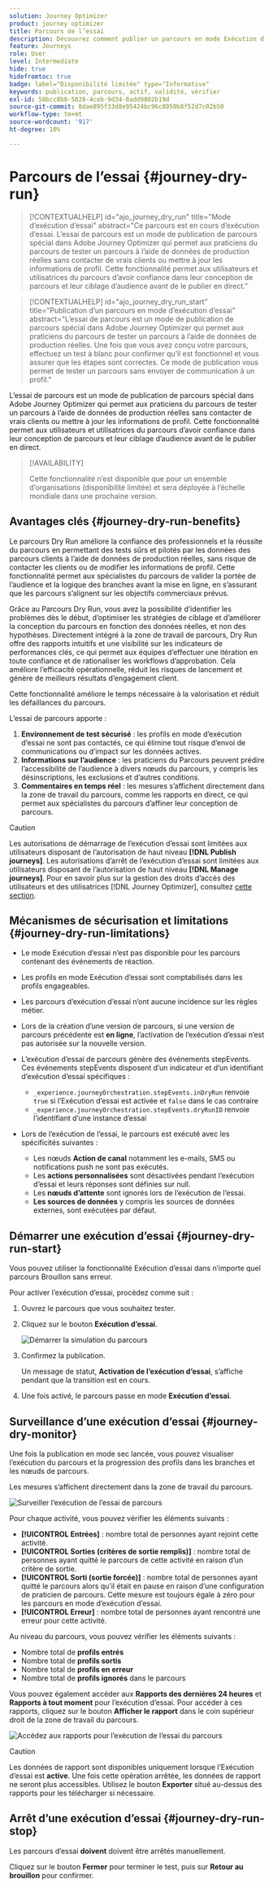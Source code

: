 ```yaml
---
solution: Journey Optimizer
product: journey optimizer
title: Parcours de l’essai
description: Découvrez comment publier un parcours en mode Exécution d’essai
feature: Journeys
role: User
level: Intermediate
hide: true
hidefromtoc: true
badge: label="Disponibilité limitée" type="Informative"
keywords: publication, parcours, actif, validité, vérifier
exl-id: 58bcc8b8-5828-4ceb-9d34-8add9802b19d
source-git-commit: 8dae895f33d8e95424bc96c8050b8f52d7c02b50
workflow-type: tm+mt
source-wordcount: '917'
ht-degree: 10%

---
```


# Parcours de l’essai {#journey-dry-run}

>[!CONTEXTUALHELP]
>id="ajo_journey_dry_run"
>title="Mode d’exécution d’essai"
>abstract="Ce parcours est en cours d’exécution d’essai. L’essai de parcours est un mode de publication de parcours spécial dans Adobe Journey Optimizer qui permet aux praticiens du parcours de tester un parcours à l’aide de données de production réelles sans contacter de vrais clients ou mettre à jour les informations de profil.  Cette fonctionnalité permet aux utilisateurs et utilisatrices du parcours d’avoir confiance dans leur conception de parcours et leur ciblage d’audience avant de le publier en direct."


>[!CONTEXTUALHELP]
>id="ajo_journey_dry_run_start"
>title="Publication d’un parcours en mode d’exécution d’essai"
>abstract="L’essai de parcours est un mode de publication de parcours spécial dans Adobe Journey Optimizer qui permet aux praticiens du parcours de tester un parcours à l’aide de données de production réelles. Une fois que vous avez conçu votre parcours, effectuez un test à blanc pour confirmer qu’il est fonctionnel et vous assurer que les étapes sont correctes. Ce mode de publication vous permet de tester un parcours sans envoyer de communication à un profil."

L’essai de parcours est un mode de publication de parcours spécial dans Adobe Journey Optimizer qui permet aux praticiens du parcours de tester un parcours à l’aide de données de production réelles sans contacter de vrais clients ou mettre à jour les informations de profil.  Cette fonctionnalité permet aux utilisateurs et utilisatrices du parcours d’avoir confiance dans leur conception de parcours et leur ciblage d’audience avant de le publier en direct.


>[!AVAILABILITY]
>
>Cette fonctionnalité n’est disponible que pour un ensemble d’organisations (disponibilité limitée) et sera déployée à l’échelle mondiale dans une prochaine version.


## Avantages clés {#journey-dry-run-benefits}

Le parcours Dry Run améliore la confiance des professionnels et la réussite du parcours en permettant des tests sûrs et pilotés par les données des parcours clients à l’aide de données de production réelles, sans risque de contacter les clients ou de modifier les informations de profil. Cette fonctionnalité permet aux spécialistes du parcours de valider la portée de l’audience et la logique des branches avant la mise en ligne, en s’assurant que les parcours s’alignent sur les objectifs commerciaux prévus.

Grâce au Parcours Dry Run, vous avez la possibilité d’identifier les problèmes dès le début, d’optimiser les stratégies de ciblage et d’améliorer la conception du parcours en fonction des données réelles, et non des hypothèses. Directement intégré à la zone de travail de parcours, Dry Run offre des rapports intuitifs et une visibilité sur les indicateurs de performances clés, ce qui permet aux équipes d’effectuer une itération en toute confiance et de rationaliser les workflows d’approbation. Cela améliore l’efficacité opérationnelle, réduit les risques de lancement et génère de meilleurs résultats d’engagement client.

Cette fonctionnalité améliore le temps nécessaire à la valorisation et réduit les défaillances du parcours.

L’essai de parcours apporte :

1. **Environnement de test sécurisé** : les profils en mode d’exécution d’essai ne sont pas contactés, ce qui élimine tout risque d’envoi de communications ou d’impact sur les données actives.
1. **Informations sur l’audience** : les praticiens du Parcours peuvent prédire l’accessibilité de l’audience à divers nœuds du parcours, y compris les désinscriptions, les exclusions et d’autres conditions.
1. **Commentaires en temps réel** : les mesures s’affichent directement dans la zone de travail du parcours, comme les rapports en direct, ce qui permet aux spécialistes du parcours d’affiner leur conception de parcours.


>[!CAUTION]
>
>Les autorisations de démarrage de l’exécution d’essai sont limitées aux utilisateurs disposant de l’autorisation de haut niveau **[!DNL Publish journeys]**. Les autorisations d’arrêt de l’exécution d’essai sont limitées aux utilisateurs disposant de l’autorisation de haut niveau **[!DNL Manage journeys]**. Pour en savoir plus sur la gestion des droits d’accès des utilisateurs et des utilisatrices [!DNL Journey Optimizer], consultez [cette section](../administration/permissions-overview.md).


## Mécanismes de sécurisation et limitations {#journey-dry-run-limitations}

* Le mode Exécution d’essai n’est pas disponible pour les parcours contenant des événements de réaction.
* Les profils en mode Exécution d’essai sont comptabilisés dans les profils engageables.
* Les parcours d’exécution d’essai n’ont aucune incidence sur les règles métier.
* Lors de la création d’une version de parcours, si une version de parcours précédente est **en ligne**, l’activation de l’exécution d’essai n’est pas autorisée sur la nouvelle version.
* L’exécution d’essai de parcours génère des événements stepEvents. Ces événements stepEvents disposent d’un indicateur et d’un identifiant d’exécution d’essai spécifiques :
   * `_experience.journeyOrchestration.stepEvents.inDryRun` renvoie `true` si l’Exécution d’essai est activée et `false` dans le cas contraire
   * `_experience.journeyOrchestration.stepEvents.dryRunID` renvoie l’identifiant d’une instance d’essai
* Lors de l’exécution de l’essai, le parcours est exécuté avec les spécificités suivantes :

   * Les nœuds **Action de canal** notamment les e-mails, SMS ou notifications push ne sont pas exécutés.
   * Les **actions personnalisées** sont désactivées pendant l’exécution d’essai et leurs réponses sont définies sur null.
   * Les **nœuds d’attente** sont ignorés lors de l’exécution de l’essai.
     <!--You can override the wait block timeouts, then if you have wait blocks duration longer than allowed dry run journey duration, then that branch will not execute completely.-->
   * **Les sources de données** y compris les sources de données externes, sont exécutées par défaut.

## Démarrer une exécution d’essai {#journey-dry-run-start}

Vous pouvez utiliser la fonctionnalité Exécution d’essai dans n’importe quel parcours Brouillon sans erreur.

Pour activer l’exécution d’essai, procédez comme suit :

1. Ouvrez le parcours que vous souhaitez tester.
1. Cliquez sur le bouton **Exécution d’essai**.

   ![Démarrer la simulation du parcours ](assets/dry-run-button.png)

1. Confirmez la publication.

   Un message de statut, **Activation de l’exécution d’essai**, s’affiche pendant que la transition est en cours.

1. Une fois activé, le parcours passe en mode **Exécution d’essai**.

## Surveillance d’une exécution d’essai {#journey-dry-monitor}

Une fois la publication en mode sec lancée, vous pouvez visualiser l’exécution du parcours et la progression des profils dans les branches et les nœuds de parcours.

Les mesures s’affichent directement dans la zone de travail du parcours.

![Surveiller l’exécution de l’essai de parcours ](assets/dry-run-metrics.png)

Pour chaque activité, vous pouvez vérifier les éléments suivants :

* **[!UICONTROL Entrées]** : nombre total de personnes ayant rejoint cette activité.
* **[!UICONTROL Sorties (critères de sortie remplis)]** : nombre total de personnes ayant quitté le parcours de cette activité en raison d’un critère de sortie.
* **[!UICONTROL Sorti (sortie forcée)]** : nombre total de personnes ayant quitté le parcours alors qu’il était en pause en raison d’une configuration de praticien de parcours. Cette mesure est toujours égale à zéro pour les parcours en mode d’exécution d’essai.
* **[!UICONTROL Erreur]** : nombre total de personnes ayant rencontré une erreur pour cette activité.


Au niveau du parcours, vous pouvez vérifier les éléments suivants :

* Nombre total de **profils entrés**
* Nombre total de **profils sortis**
* Nombre total de **profils en erreur**
* Nombre total de **profils ignorés** dans le parcours

Vous pouvez également accéder aux **Rapports des dernières 24 heures** et **Rapports à tout moment** pour l’exécution d’essai. Pour accéder à ces rapports, cliquez sur le bouton **Afficher le rapport** dans le coin supérieur droit de la zone de travail du parcours.

![Accédez aux rapports pour l’exécution de l’essai du parcours ](assets/dry-run-report.png)

>[!CAUTION]
>
> Les données de rapport sont disponibles uniquement lorsque l’Exécution d’essai est **active**.  Une fois cette opération arrêtée, les données de rapport ne seront plus accessibles. Utilisez le bouton **Exporter** situé au-dessus des rapports pour les télécharger si nécessaire.


## Arrêt d’une exécution d’essai {#journey-dry-run-stop}

Les parcours d’essai **doivent** doivent être arrêtés manuellement.

Cliquez sur le bouton **Fermer** pour terminer le test, puis sur **Retour au brouillon** pour confirmer.

<!-- After 14 days, Dry run journeys automatically transition to the **Draft** status.-->
